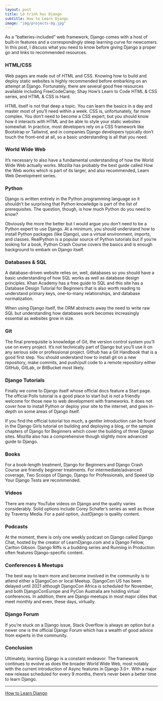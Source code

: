 ```yaml
---
layout: post
title: Lộ trình học Django
subtitle: How to Learn Django
image: "img/projects-bg.jpg"
---
```


As a “batteries-included” web framework, Django comes with a host of built-in features and a correspondingly steep learning curve for newcomers. In this post, I discuss what you need to know before giving Django a proper go and links to recommended resources.

### HTML/CSS
Web pages are made out of HTML and CSS. Knowing how to build and deploy static websites is highly recommended before embarking on an attempt at Django. Fortunately, there are several good free resources available including FreeCodeCamp; Shay How’s Learn to Code HTML & CSS series, and HTML & CSS is Hard.

HTML itself is not that deep a topic. You can learn the basics in a day and master most of you’ll need within a week. CSS is, unfortunately, far more complex. You don’t need to become a CSS expert, but you should know how it interacts with HTML and be able to style your static websites somewhat. In practice, most developers rely on a CSS framework like Bootstrap or Tailwind, and in companies Django developers typically don’t touch the front-end at all, so a basic understanding is all that you need.

### World Wide Web
It’s necessary to also have a fundamental understanding of how the World Wide Web actually works. Mozilla has probably the best guide called How the Web works which is part of its larger, and also recommended, Learn Web Development series.

### Python
Django is written entirely in the Python programming language so it shouldn’t be surprising that Python knowledge is part of the list of prerequisites. The question, though, is how much Python do you need to know?

Obviously the more the better but I would argue you don’t need to be a Python expert to use Django. At a minimum, you should understand how to install Python packages (like Django), use a virtual environment, imports, and classes. RealPython is a popular source of Python tutorials but if you’re looking for a book, Python Crash Course covers the basics and is enough background to embark on Django itself.

### Databases & SQL
A database-driven website relies on, well, databases so you should have a basic understanding of how SQL works as well as database design principles. Khan Academy has a free guide to SQL and this site has a Database Design Tutorial for Beginners that is also worth reading to understand primary keys, one-to-many relationships, and database normalization.

When using Django itself, the ORM abstracts away the need to write raw SQL but understanding how databases work becomes increasingly essential as websites grow in size.

### Git
The final prerequisite is knowledge of Git, the version control system you’ll use on every project. It’s not technically part of Django but you’ll use it on any serious side or professional project. Github has a Git Handbook that is a good first step. You should understand how to install git on a new repository, make commits, and push/pull code to a remote repository either GitHub, GitLab, or BitBucket most likely.

### Django Tutorials
Finally we come to Django itself whose official docs feature a Start page. The official Polls tutorial is a good place to start but is not a friendly welcome for those new to web development with frameworks. It does not cover how to install Python or deploy your site to the internet, and goes in-depth on some areas of Django itself.

If you find the official tutorial too much, a gentler introduction can be found in the Django Girls tutorial on building and deploying a blog, or the sample chapters of Django for Beginners which cover the building of three Django sites. Mozilla also has a comprehensive though slightly more advanced guide to Django.

### Books
For a book-length treatment, Django for Beginners and Django Crash Course are friendly beginner treatments. For intermediate/advanced coverage, Two Scoops of Django, Django for Professionals, and Speed Up Your Django Tests are recommended.

### Videos
There are many YouTube videos on Django and the quality varies considerably. Solid options include Corey Schafer’s series as well as those by Traversy Media. For a paid option, JustDjango is quality content.

### Podcasts
At the moment, there is only one weekly podcast on Django called Django Chat, hosted by the creator of LearnDjango.com and a Django Fellow, Carlton Gibson. Django Riffs is a budding series and Running in Production often features Django-specific content.

### Conferences & Meetups
The best way to learn more and become involved in the community is to attend either a DjangoCon or local Meetup. DjangoCon US has been delayed until 2021 although DjangoCon Africa is scheduled for November, and both DjangoConEurope and PyCon Australia are holding virtual conferences. In addition, there are Django meetups in most major cities that meet monthly and even, these days, virtually.

### Django Forum
If you’re stuck on a Django issue, Stack Overflow is always an option but a newer one is the official Django Forum which has a wealth of good advice from experts in the community.

### Conclusion
Ultimately, learning Django is a constant endeavor. The framework continues to evolve as does the broader World Wide Web, most notably with the current introduction of Async features in Django 3.0+. With a major new release scheduled for every 9 months, there’s never been a better time to learn Django.

-----
[How to Learn Django](https://learndjango.com/tutorials/how-learn-django)  
